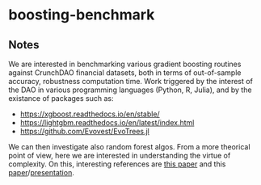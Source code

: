# boosting-benchmark

## Notes

We are interested in benchmarking various gradient boosting routines against CrunchDAO financial datasets, both in terms of out-of-sample accuracy, robustness computation time. Work triggered by the interest of the DAO in various programming languages (Python, R, Julia), and by the existance of packages such as:

- https://xgboost.readthedocs.io/en/stable/
- https://lightgbm.readthedocs.io/en/latest/index.html
- https://github.com/Evovest/EvoTrees.jl

We can then investigate also random forest algos. From a more theorical point of view, here we are interested in understanding the virtue of complexity. On this, interesting references are [this paper](https://arxiv.org/pdf/2207.08815.pdf) and this [paper](https://papers.ssrn.com/sol3/papers.cfm?abstract_id=3984925)/[presentation](https://www.youtube.com/watch?v=MoMm7kSLASI).
